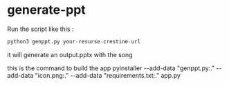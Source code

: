 # generate-ppt
Run the script like this :

```python
python3 genppt.py your-resurse-crestine-url
```
it will generate an output.pptx with the song 

this is the command to build the app 
pyinstaller --add-data "genppt.py:." --add-data "icon.png:." --add-data "requirements.txt:." app.py
